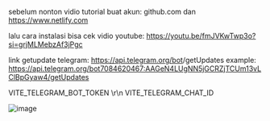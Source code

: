 sebelum nonton vidio tutorial buat akun:
github.com 
dan 
https://www.netlify.com

lalu cara instalasi bisa cek vidio youtube:
https://youtu.be/fmJVKwTwp3o?si=grjMLMebzAf3jPgc


link getupdate telegram:
https://api.telegram.org/bot<replace with bot token>/getUpdates
example: https://api.telegram.org/bot7084620467:AAGeN4LUgNN5jGCRZjTCUm13vLClBpGyaw4/getUpdates

VITE_TELEGRAM_BOT_TOKEN \r\n
VITE_TELEGRAM_CHAT_ID

![image](https://github.com/user-attachments/assets/be31764f-751b-4c23-8697-c075a1b5b9ed)

